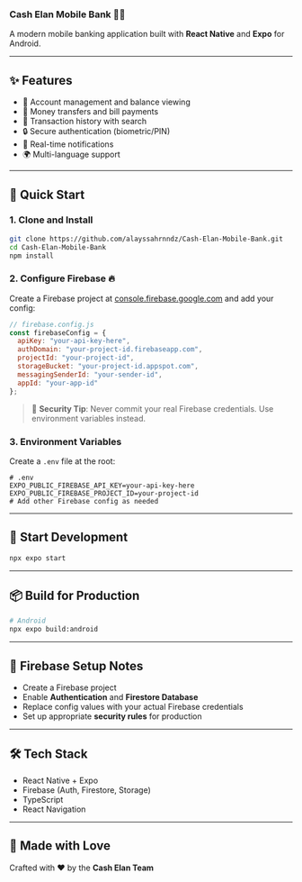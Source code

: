 ### Cash Elan Mobile Bank 🏦📱

A modern mobile banking application built with **React Native** and **Expo** for Android.

---

## ✨ Features

- 🧾 Account management and balance viewing  
- 💸 Money transfers and bill payments  
- 📜 Transaction history with search  
- 🔒 Secure authentication (biometric/PIN)  
- 🔔 Real-time notifications  
- 🌍 Multi-language support  

---

## 🚀 Quick Start

### 1. Clone and Install

```bash
git clone https://github.com/alayssahrnndz/Cash-Elan-Mobile-Bank.git
cd Cash-Elan-Mobile-Bank
npm install
````

### 2. Configure Firebase 🔥

Create a Firebase project at [console.firebase.google.com](https://console.firebase.google.com) and add your config:

```javascript
// firebase.config.js
const firebaseConfig = {
  apiKey: "your-api-key-here",
  authDomain: "your-project-id.firebaseapp.com",
  projectId: "your-project-id",
  storageBucket: "your-project-id.appspot.com",
  messagingSenderId: "your-sender-id",
  appId: "your-app-id"
};
```

> 🔐 **Security Tip**: Never commit your real Firebase credentials. Use environment variables instead.

### 3. Environment Variables

Create a `.env` file at the root:

```env
# .env
EXPO_PUBLIC_FIREBASE_API_KEY=your-api-key-here
EXPO_PUBLIC_FIREBASE_PROJECT_ID=your-project-id
# Add other Firebase config as needed
```

---

## 🧪 Start Development

```bash
npx expo start
```

---

## 📦 Build for Production

```bash
# Android
npx expo build:android
```

---

## 🔐 Firebase Setup Notes

* Create a Firebase project
* Enable **Authentication** and **Firestore Database**
* Replace config values with your actual Firebase credentials
* Set up appropriate **security rules** for production

---

## 🛠️ Tech Stack

* React Native + Expo
* Firebase (Auth, Firestore, Storage)
* TypeScript
* React Navigation

---

## 🧡 Made with Love

Crafted with ❤️ by the **Cash Elan Team**
